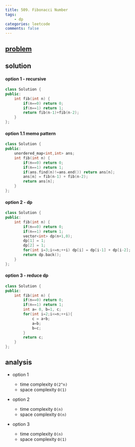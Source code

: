 ```yaml
---
title: 509. Fibonacci Number
tags:  
    - dp
categories: leetcode
comments: false
---
```



## [problem](https://leetcode.com/problems/fibonacci-number/)


## solution


#### option 1 - recursive

```c++
class Solution {
public:
    int fib(int n) {
        if(n==0) return 0;
        if(n==1) return 1;
        return fib(n-1)+fib(n-2);      
    }
};
```

#### option 1.1 memo pattern
```c++
class Solution {
public:
    unordered_map<int,int> ans;
    int fib(int n) {
        if(n==0) return 0;
        if(n==1) return 1;
        if(ans.find(n)!=ans.end()) return ans[n];
        ans[n] = fib(n-1) + fib(n-2);
        return ans[n];
    }
};
```
#### option 2 - dp
```c++
class Solution {
public:
    int fib(int n) {
        if(n==0) return 0;
        if(n==1) return 1;
        vector<int> dp(n+1,0);
        dp[1] = 1;
        dp[2] = 1;
        for(int i=3;i<=n;++i) dp[i] = dp[i-1] + dp[i-2];
        return dp.back();
    }
};
```

#### option 3 - reduce dp

```c++
class Solution {
public:
    int fib(int n) {
        if(n==0) return 0;
        if(n==1) return 1;
        int a= 0, b=1, c;
        for(int i=2;i<=n;++i){
            c = a+b;
            a=b;
            b=c;
        }
        return c;
    }
};
```
## analysis
- option 1 
  - time complexity `O(2^n)`
  - space complexity `O(1)`

- option 2
  - time complexity `O(n)`
  - space complexity `O(n)`

- option 3
  - time complexity `O(n)`
  - space complexity `O(1)`
